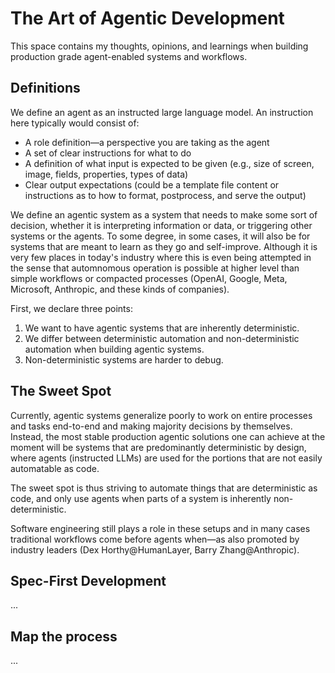 # The Art of Agentic Development

This space contains my thoughts, opinions, and learnings when building production grade agent-enabled systems and workflows.

## Definitions

We define an agent as an instructed large language model. An instruction here typically would consist of:
- A role definition—a perspective you are taking as the agent
- A set of clear instructions for what to do
- A definition of what input is expected to be given (e.g., size of screen, image, fields, properties, types of data)
- Clear output expectations (could be a template file content or instructions as to how to format, postprocess, and serve the output)

We define an agentic system as a system that needs to make some sort of decision, whether it is interpreting information or data, or triggering other systems or the agents. To some degree, in some cases, it will also be for systems that are meant to learn as they go and self-improve. Although it is very few places in today's industry where this is even being attempted in the sense that automnomous operation is possible at higher level than simple workflows or compacted processes (OpenAI, Google, Meta, Microsoft, Anthropic, and these kinds of companies).

First, we declare three points:
1. We want to have agentic systems that are inherently deterministic.
2. We differ between deterministic automation and non-deterministic automation when building agentic systems.
3. Non-deterministic systems are harder to debug.

## The Sweet Spot

Currently, agentic systems generalize poorly to work on entire processes and tasks end-to-end and making majority decisions by themselves. Instead, the most stable production agentic solutions one can achieve at the moment will be systems that are predominantly deterministic by design, where agents (instructed LLMs) are used for the portions that are not easily automatable as code.

The sweet spot is thus striving to automate things that are deterministic as code, and only use agents when parts of a system is inherently non-deterministic.

Software engineering still plays a role in these setups and in many cases traditional workflows come before agents when—as also promoted by industry leaders (Dex Horthy@HumanLayer, Barry Zhang@Anthropic).

## Spec-First Development

...

## Map the process

...
